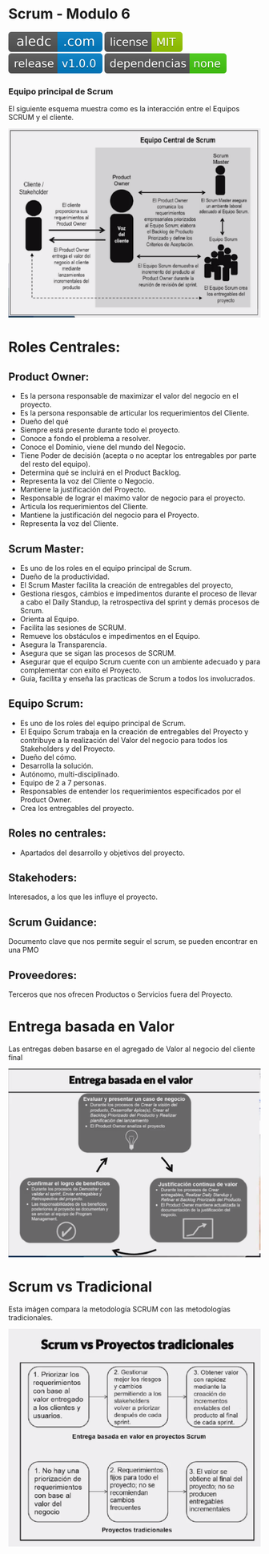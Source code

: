 # Scrum - Modulo 6
[![aledc.com](https://github.com/aledc7/Scrum-Certification/blob/master/recursos/aledc.com.svg)](https://aledc.com)
[![License](https://github.com/aledc7/Scrum-Certification/blob/master/recursos/mit-license.svg)](https://aledc.com)
[![GitHub release](https://github.com/aledc7/Scrum-Certification/blob/master/recursos/release.svg)](https://aledc.com)
[![Dependencies](https://github.com/aledc7/Scrum-Certification/blob/master/recursos/dependencias-none.svg)](https://aledc.com)




### Equipo principal de Scrum

El siguiente esquema muestra como es la interacción entre el Equipos SCRUM y el cliente.

![Equipo Scrum](https://github.com/aledc7/Scrum-Certification/blob/master/recursos/Equipo%20Scrum.png?raw=true)

# Roles Centrales:

## Product Owner:

- Es la persona responsable de maximizar el valor del negocio en el proyecto.  
- Es la persona responsable de articular los requerimientos del Cliente.
- Dueño del qué
- Siempre está presente durante todo el proyecto.
- Conoce a fondo el problema a resolver.
- Conoce el Dominio, viene del mundo del Negocio.
- Tiene Poder de decisión (acepta o no aceptar los entregables por parte del resto del equipo).
- Determina qué se incluirá en el Product Backlog.
- Representa la voz del Cliente o Negocio.
- Mantiene la justificación del Proyecto.
- Responsable de lograr el maximo valor de negocio para el proyecto.
- Articula los requerimientos del Cliente.
- Mantiene la justificación del negocio para el Proyecto.
- Representa la voz del Cliente.

## Scrum Master: 
- Es uno de los roles en el equipo principal de Scrum.
- Dueño de la productividad.
- El Scrum Master facilita la creación de entregables del proyecto, 
- Gestiona riesgos, cámbios e impedimentos durante el proceso de llevar a cabo el Daily Standup, la retrospectiva del sprint y demás procesos de Scrum.
- Orienta al Equipo.
- Facilita las sesiones de SCRUM.
- Remueve los obstáculos e impedimentos en el Equipo.
- Asegura la Transparencia.
- Asegura que se sigan las procesos de SCRUM.
- Asegurar que el equipo Scrum cuente con un ambiente adecuado y para complementar con exito el Proyecto.
- Guia, facilita y enseña las practicas de Scrum a todos los involucrados.

## Equipo Scrum: 
- Es uno de los roles del equipo principal de Scrum. 
- El Equipo Scrum trabaja en la creación de entregables del Proyecto y contribuye a la realización del Valor del negocio para todos los Stakeholders y del Proyecto.
- Dueño del cómo.
- Desarrolla la solución.
- Autónomo, multi-disciplinado.
- Equipo de 2 a 7 personas.
- Responsables de entender los requerimientos especificados por el Product Owner.
- Crea los entregables del proyecto.


## Roles no centrales: 
- Apartados del desarrollo y objetivos del proyecto.

## Stakehoders: 
Interesados, a los que les influye el proyecto.

## Scrum Guidance: 
Documento clave que nos permite seguir el scrum, se pueden encontrar en una PMO

## Proveedores: 
Terceros que nos ofrecen Productos o Servicios fuera del Proyecto.





# Entrega basada en Valor

Las entregas deben basarse en el agregado de Valor al negocio del cliente final

![Entrega Basada en Valor](https://github.com/aledc7/Scrum-Certification/blob/master/recursos/Entrega%20basada%20en%20Valor.png?raw=true)





# Scrum vs Tradicional

Esta imágen compara la metodología SCRUM con las metodologías tradicionales.

![Scrum Vs Tradicional](https://github.com/aledc7/Scrum-Certification/blob/master/recursos/Scrum%20vs%20Tradicional.png?raw=true)







